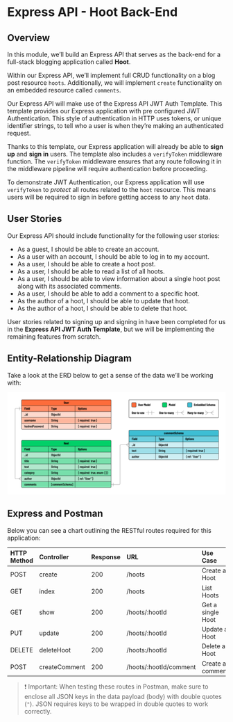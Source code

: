 # Express API - Hoot Back-End

## Overview
In this module, we’ll build an Express API that serves as the back-end for a full-stack blogging application called **Hoot**.

Within our Express API, we’ll implement full CRUD functionality on a blog post resource `hoots`. Additionally, we will implement `create` functionality on an embedded resource called `comments`.

Our Express API will make use of the Express API JWT Auth Template. This template provides our Express application with pre configured JWT Authentication. This style of authentication in HTTP uses tokens, or unique identifier strings, to tell who a user is when they’re making an authenticated request.

Thanks to this template, our Express application will already be able to **sign up** and **sign in** users. The template also includes a `verifyToken` middleware function. The `verifyToken` middleware ensures that any route following it in the middleware pipeline will require authentication before proceeding.

To demonstrate JWT Authentication, our Express application will use `verifyToken` to *protect* all routes related to the `hoot` resource. This means users will be required to sign in before getting access to any `hoot` data.

## User Stories
Our Express API should include functionality for the following user stories:

- As a guest, I should be able to create an account.
- As a user with an account, I should be able to log in to my account.
- As a user, I should be able to create a hoot post.
- As a user, I should be able to read a list of all hoots.
- As a user, I should be able to view information about a single hoot post along with its associated comments.
- As a user, I should be able to add a comment to a specific hoot.
- As the author of a hoot, I should be able to update that hoot.
- As the author of a hoot, I should be able to delete that hoot.

User stories related to signing up and signing in have been completed for us in the **Express API JWT Auth Template**, but we will be implementing the remaining features from scratch.

## Entity-Relationship Diagram
Take a look at the ERD below to get a sense of the data we’ll be working with:

![ERD Diagram for Hoots App](/public/images/erd.png)

## Express and Postman
Below you can see a chart outlining the RESTful routes required for this application:

| HTTP Method | Controller | Response | URL | Use Case |
| :---------- | :--------- | :------- | :-- | :------- |
| POST | create | 200 | /hoots | Create a Hoot |
| GET | index | 200 | /hoots | List Hoots |
| GET | show | 200 | /hoots/:hootId | Get a single Hoot |
| PUT | update | 200 | /hoots/:hootId | Update a Hoot |
| DELETE | deleteHoot | 200 | /hoots:/hootId | Delete a Hoot |
| POST | createComment | 200 | /hoots/:hootId/comment | Create a comment |

> ❗ Important: When testing these routes in Postman, make sure to enclose all JSON keys in the data payload (body) with double quotes (`"`). JSON requires keys to be wrapped in double quotes to work correctly.